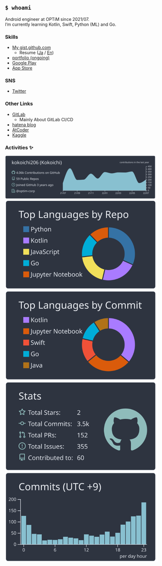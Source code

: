 ## `$ whoami`
Android engineer at OPTiM since 2021/07.  
I’m currently learning Kotlin, Swift, Python (ML) and Go.



### Skills
- [My gist.github.com](https://gist.github.com/kokoichi206)
  - Resume ([Ja](https://gist.github.com/kokoichi206/b25bd82c5dba2211d22a054a3b63c6ac) / [En](https://gist.github.com/kokoichi206/177e00605c26cbae8586ba2723e7e971))
- [portfolio (ongoing)](https://kokoichi206.github.io/kokoichi-portfolio/)
- [Google Play](https://play.google.com/store/apps/developer?id=Takahiro+Tominaga)
- [App Store](https://apps.apple.com/us/developer/takahiro-tominaga/id1619527887)

### SNS

- [Twitter](https://twitter.com/sZfRQcRF6A2kZpJ)




### Other Links

- [GitLab](https://gitlab.com/kokoichi206)
  - Mainly About GitLab CI/CD
- [hatena blog](https://koko206.hatenablog.com/archive)
- [AtCoder](https://atcoder.jp/users/kokoichi26)
- [Kaggle](https://www.kaggle.com/kokoichi)

### Activities ✨
 
[![](https://raw.githubusercontent.com/kokoichi206/kokoichi206/main/profile-summary-card-output/nord_dark/0-profile-details.svg)](https://github.com/vn7n24fzkq/github-profile-summary-cards)
[![](https://raw.githubusercontent.com/kokoichi206/kokoichi206/main/profile-summary-card-output/nord_dark/1-repos-per-language.svg)](https://github.com/vn7n24fzkq/github-profile-summary-cards) [![](https://raw.githubusercontent.com/kokoichi206/kokoichi206/main/profile-summary-card-output/nord_dark/2-most-commit-language.svg)](https://github.com/vn7n24fzkq/github-profile-summary-cards)
[![](https://raw.githubusercontent.com/kokoichi206/kokoichi206/main/profile-summary-card-output/nord_dark/3-stats.svg)](https://github.com/vn7n24fzkq/github-profile-summary-cards) [![](https://raw.githubusercontent.com/kokoichi206/kokoichi206/main/profile-summary-card-output/nord_dark/4-productive-time.svg)](https://github.com/vn7n24fzkq/github-profile-summary-cards)
